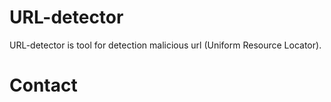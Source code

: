 # URL-detector
URL-detector is tool for detection malicious url (Uniform Resource Locator).

# Contact
